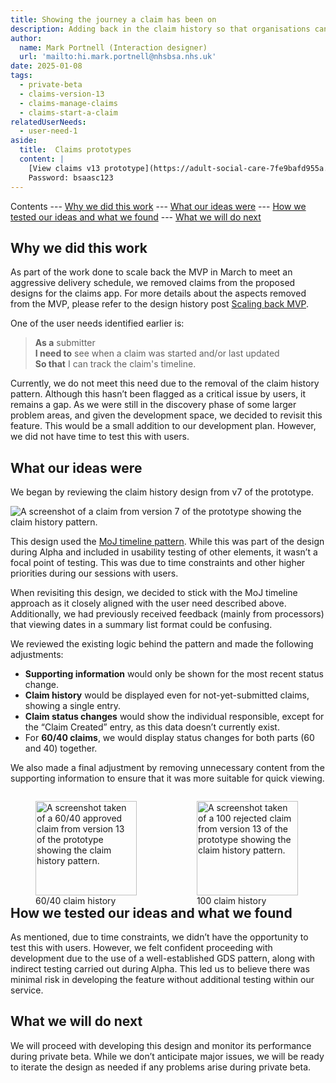 ```yaml
---
title: Showing the journey a claim has been on
description: Adding back in the claim history so that organisations can see when claims moved through the process.
author:
  name: Mark Portnell (Interaction designer)
  url: 'mailto:hi.mark.portnell@nhsbsa.nhs.uk'
date: 2025-01-08
tags:
  - private-beta
  - claims-version-13
  - claims-manage-claims
  - claims-start-a-claim
relatedUserNeeds:
  - user-need-1
aside:
  title:  Claims prototypes
  content: |
    [View claims v13 prototype](https://adult-social-care-7fe9bafd955a.herokuapp.com/claims/prototypes/design/v13/) 
    Password: bsaasc123
---
```


Contents
--- [Why we did this work](#why-we-did-this-work)
--- [What our ideas were](#what-our-ideas-were)
--- [How we tested our ideas and what we found](#how-we-tested-our-ideas-and-what-we-found)
--- [What we will do next](#what-we-will-do-next)

## Why we did this work

As part of the work done to scale back the MVP in March to meet an aggressive delivery schedule, we removed claims from the proposed designs for the claims app. For more details about the aspects removed from the MVP, please refer to the design history post [Scaling back MVP](../scaling-back-mvp-claims).

One of the user needs identified earlier is:

> **As a** submitter  
> **I need to** see when a claim was started and/or last updated  
> **So that** I can track the claim's timeline.

Currently, we do not meet this need due to the removal of the claim history pattern. Although this hasn’t been flagged as a critical issue by users, it remains a gap. As we were still in the discovery phase of some larger problem areas, and given the development space, we decided to revisit this feature. This would be a small addition to our development plan. However, we did not have time to test this with users.

## What our ideas were

We began by reviewing the claim history design from v7 of the prototype.

![A screenshot of a claim from version 7 of the prototype showing the claim history pattern.](v7-claim-history.png "v7 Claim history")

This design used the [MoJ timeline pattern](https://design-patterns.service.justice.gov.uk/components/timeline/). While this was part of the design during Alpha and included in usability testing of other elements, it wasn’t a focal point of testing. This was due to time constraints and other higher priorities during our sessions with users.

When revisiting this design, we decided to stick with the MoJ timeline approach as it closely aligned with the user need described above. Additionally, we had previously received feedback (mainly from processors) that viewing dates in a summary list format could be confusing.

We reviewed the existing logic behind the pattern and made the following adjustments:
- **Supporting information** would only be shown for the most recent status change.
- **Claim history** would be displayed even for not-yet-submitted claims, showing a single entry.
- **Claim status changes** would show the individual responsible, except for the “Claim Created” entry, as this data doesn’t currently exist.
- For **60/40 claims**, we would display status changes for both parts (60 and 40) together.

We also made a final adjustment by removing unnecessary content from the supporting information to ensure that it was more suitable for quick viewing.

<div style="display: flex; flex-wrap: wrap; gap: 1rem;">
  <div style="flex: 1; max-width: 48%;">
  <figure>
    <img src="v13-claim-history-6040.png" alt="A screenshot taken of a 60/40 approved claim from version 13 of the prototype showing the claim history pattern." style="width: 100%; height: auto;">
    <figcaption>60/40 claim history</figcaption>
  </figure>
  </div>
  <div style="flex: 1; max-width: 48%;">
  <figure>
    <img src="v13-claim-history-100.png" alt="A screenshot taken of a 100 rejected claim from version 13 of the prototype showing the claim history pattern." style="width: 100%; height: auto;">
    <figcaption>100 claim history</figcaption>
  </figure>
  </div>
</div>

## How we tested our ideas and what we found

As mentioned, due to time constraints, we didn’t have the opportunity to test this with users. However, we felt confident proceeding with development due to the use of a well-established GDS pattern, along with indirect testing carried out during Alpha. This led us to believe there was minimal risk in developing the feature without additional testing within our service.

## What we will do next

We will proceed with developing this design and monitor its performance during private beta. While we don’t anticipate major issues, we will be ready to iterate the design as needed if any problems arise during private beta.